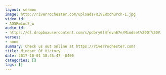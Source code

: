 ```yaml
---
layout: sermon
image: http://riverrochester.com/uploads/RIVERxchurch-1.jpg
video_id:
- AG5RmLoc7_w
audio_id:
- https://dl.dropboxusercontent.com/s/pdbry6l4fevn67e/Mindset%20Of%20Victory.mp3?dl=0
verses:
- none
summary: Check us out online at https://riverrochester.com!
title: Mindset Of Victory
date: 2017-10-01 18:46:47 -0400
categories: []
tags: []
---
```

